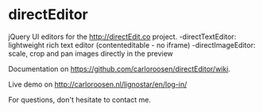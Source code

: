 directEditor
============

jQuery UI editors for the http://directEdit.co project. 
-directTextEditor: lightweight rich text editor (contenteditable - no iframe)
-directImageEditor: scale, crop and pan images directly in the preview

Documentation on https://github.com/carloroosen/directEditor/wiki. 

Live demo on http://carloroosen.nl/lignostar/en/log-in/

For questions, don't hesitate to contact me.
